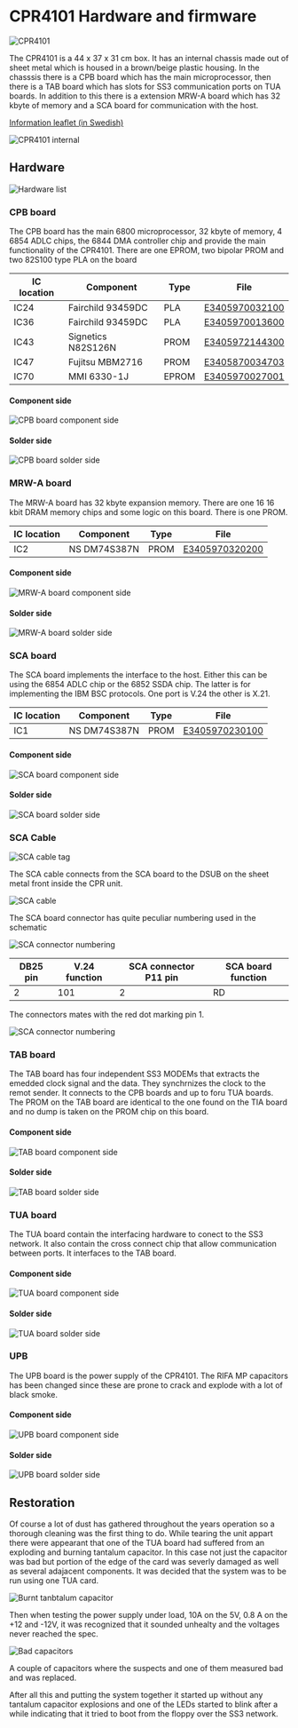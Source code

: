 # CPR4101 Hardware and firmware

![CPR4101](https://github.com/MattisLind/alfaskop_emu/raw/master/pics/CPR4101_small.png)

The CPR4101 is a 44 x 37 x 31 cm box. It has an internal chassis made out of sheet metal which is housed in a brown/beige plastic housing.
In the chasssis there is a CPB board which has the main microprocessor, then there is a TAB board which has slots for SS3 communication ports on TUA boards.
In addition to this there is a extension MRW-A board which has 32 kbyte of memory and a SCA board for communication with the host.

[Information leaflet (in Swedish)](http://storage.datormuseum.se/u/96935524/Datormusuem/Alfaskop/Alfaskop-kommunikationsenhet-4101.pdf)

![CPR4101 internal](https://github.com/MattisLind/alfaskop_emu/raw/master/pics/CPR4101_internal_small.png)

## Hardware

![Hardware list](https://github.com/MattisLind/alfaskop_emu/raw/master/hardware/CPR4101/CPR4101_HardwareList.jpg)

### CPB board

The CPB board has the main 6800 microprocessor, 32 kbyte of memory, 4 6854 ADLC chips, the 6844 DMA controller chip and provide the
main functionality of the CPR4101. There are one EPROM, two bipolar PROM and two 82S100 type PLA on the board

| IC location |  Component      |Type |  File |
|-------------|-----------------|-----|-------|
|     IC24    |Fairchild 93459DC|PLA  |[E3405970032100](https://github.com/MattisLind/alfaskop_emu/raw/master/hardware/CPR4101/CPB_E34060_0010_IC24_E3405970032100_Fairchild_93459DC.bin)|
|     IC36    |Fairchild 93459DC|PLA  |[E3405970013600](https://github.com/MattisLind/alfaskop_emu/raw/master/hardware/CPR4101/CPB_E34060_0010_IC36_E3405970013600_Fairchild_93459DC.bin)|
|   IC43      |Signetics N82S126N| PROM|[E3405972144300](https://github.com/MattisLind/alfaskop_emu/raw/master/hardware/CPR4101/CPB_E34060_0010_IC43_E3405972144300_Signetics_N82S126N.bin)|
|   IC47      |Fujitsu MBM2716  |PROM |[E3405870034703](https://github.com/MattisLind/alfaskop_emu/raw/master/hardware/CPR4101/CPB_E34060_0010_IC47_E3405870034703_Fujitsu_MBM2716.bin)|
|    IC70     |MMI 6330-1J    |  EPROM| [E3405970027001](https://github.com/MattisLind/alfaskop_emu/raw/master/hardware/CPR4101/CPB_E34060_0010_IC70_E3405970027001_MMI_6330-1J.bin)| 


#### Component side

![CPB board component side](https://github.com/MattisLind/alfaskop_emu/raw/master/hardware/CPR4101/CPB_E34060_0010_ComponentSide.jpg)

#### Solder side

![CPB board solder side](https://github.com/MattisLind/alfaskop_emu/raw/master/hardware/CPR4101/CPB_E34060_0010_SolderSide.jpg)



### MRW-A board

The MRW-A board has 32 kbyte expansion memory. There are one 16 16 kbit DRAM memory chips and some logic on this board. There is one PROM.

| IC location |  Component      | Type|  File |
|-------------|-----------------|-----|-------|
|     IC2    |NS DM74S387N |PROM  |[E3405970320200](https://github.com/MattisLind/alfaskop_emu/raw/master/hardware/CPR4101/MRW-A_E34191_0010_IC2_E3405970320200_NS_DM74S387N.bin)|

#### Component side

![MRW-A board component side](https://github.com/MattisLind/alfaskop_emu/raw/master/hardware/CPR4101/MRW-A_E34191_0010_ComponentSide.jpg)

#### Solder side

![MRW-A board solder side](https://github.com/MattisLind/alfaskop_emu/raw/master/hardware/CPR4101/MRW-A_E34191_0010_SolderSide.jpg)


### SCA board

The SCA board implements the interface to the host. Either this can be using the 6854 ADLC chip or the 6852 SSDA chip. The latter is for implementing the IBM BSC protocols. One port is V.24 the other is X.21.

| IC location |  Component      | Type|  File |
|-------------|-----------------|-----|-------|
|     IC1    |NS DM74S387N |PROM  |[E3405970230100](https://github.com/MattisLind/alfaskop_emu/raw/master/hardware/CPR4101/SCA_E34194_0000_IC1_E3405970230100_Harris_MI-7602-5.bin)|

#### Component side

![SCA board component side](https://github.com/MattisLind/alfaskop_emu/raw/master/hardware/CPR4101/SCA_E34194_0000_ComponentSide.jpg)

#### Solder side

![SCA board solder side](https://github.com/MattisLind/alfaskop_emu/raw/master/hardware/CPR4101/SCA_E34194_0000_SolderSide.jpg)

### SCA Cable

![SCA cable tag](https://github.com/MattisLind/alfaskop_emu/raw/master/pics/SCA_cable.jpg)

The SCA cable connects from the SCA board to the DSUB on the sheet metal front inside the CPR unit.

![SCA cable](https://github.com/MattisLind/alfaskop_emu/raw/master/pics/SCA-cable2.jpg)

The SCA board connector has quite peculiar numbering used in the schematic

![SCA connector numbering](https://github.com/MattisLind/alfaskop_emu/raw/master/pics/SCA_connector.jpg)

| DB25 pin |    V.24 function    |SCA connector P11 pin |  SCA board function |
|-------------|-----------------|-----|-------|
|     2    |101 |2  | RD|

The connectors mates with the red dot marking pin 1.

![SCA connector numbering](https://github.com/MattisLind/alfaskop_emu/raw/master/pics/SCA-connector2.jpg)

### TAB board

The TAB board has four independent SS3 MODEMs that extracts the emedded clock signal and the data. They synchrnizes the clock to the remot sender. It connects to the CPB boards and up to foru TUA boards. The PROM on the TAB board are identical to the one found on the TIA board and no dump is taken on the PROM chip on this board.

#### Component side

![TAB board component side](https://github.com/MattisLind/alfaskop_emu/raw/master/hardware/CPR4101/TAB_E34073_0000_ComponentSide.jpg)

#### Solder side

![TAB board solder side](https://github.com/MattisLind/alfaskop_emu/raw/master/hardware/CPR4101/TAB_E34073_0000_SolderSide.jpg)


### TUA board

The TUA board contain the interfacing hardware to conect to the SS3 network. It also contain the cross connect chip that allow communication between ports. It interfaces to the TAB board. 

#### Component side

![TUA board component side](https://github.com/MattisLind/alfaskop_emu/raw/master/hardware/CPR4101/TUA_E34181_0001_ComponentSide.jpg)

#### Solder side

![TUA board solder side](https://github.com/MattisLind/alfaskop_emu/raw/master/hardware/CPR4101/TUA_E34181_0001_SolderSide.jpg)


### UPB

The UPB board is the power supply of the CPR4101. The RIFA MP capacitors has been changed since these are prone to crack and explode with a lot of black smoke.

#### Component side

![UPB board component side](https://github.com/MattisLind/alfaskop_emu/raw/master/hardware/CPR4101/UPB_E34068_0011_ComponentSide.jpg)

#### Solder side

![UPB board solder side](https://github.com/MattisLind/alfaskop_emu/raw/master/hardware/CPR4101/UPB_E34068_0011_SolderSide.jpg)

## Restoration

Of course a lot of dust has gathered throughout the years operation so a thorough cleaning was the first thing to do. While tearing the unit appart there were appearant that one of the TUA board had suffered from an exploding and burning tantalum capacitor. In this case not just the capacitor was bad but portion of the edge of the card was severly damaged as well as several adajacent components. It was decided that the system was to be run using one TUA card.

![Burnt tanbtalum capacitor](https://github.com/MattisLind/alfaskop_emu/raw/master/pics/BurntTantalumCapacitor.jpg)


Then when testing the power supply under load, 10A on the 5V, 0.8 A on the +12 and -12V, it was recognized that it sounded unhealty and the voltages never reached the spec.

![Bad capacitors](https://github.com/MattisLind/alfaskop_emu/raw/master/pics/BadCapacitor.jpg)

A couple of capacitors where the suspects and one of them measured bad and was replaced.

After all this and putting the system together it started up without any tantalum capacitor explosions and one of the LEDs started to blink after a while indicating that it tried to boot from the floppy over the SS3 network.
